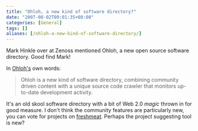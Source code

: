 ```yaml
---
title: "Ohloh, a new kind of software directory?"
date: "2007-08-02T09:01:35+00:00"
categories: [General]
tags: []
aliases: [/ohloh-a-new-kind-of-software-directory/]
---
```


Mark Hinkle over at Zenoss mentioned Ohloh, a new open source software directory. Good find Mark!

In <a href="http://www.ohloh.net/">Ohloh's</a> own words:
<blockquote>Ohloh is a new kind of software directory, combining community driven content with a unique source code crawler that monitors up-to-date development activity.</blockquote>
It's an old skool software directory with a bit of Web 2.0 <em>magic</em> thrown in for good measure. I don't think the community features are particularly new, you can vote for projects on <a href="http://freshmeat.net/">freshmeat</a>. Perhaps the project suggesting tool is new?
